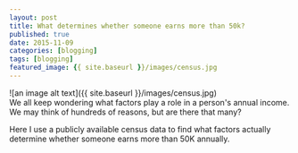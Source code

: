 ```yaml
---
layout: post
title: What determines whether someone earns more than 50k?
published: true
date: 2015-11-09
categories: [blogging]
tags: [blogging]
featured_image: {{ site.baseurl }}/images/census.jpg
---
```

![an image alt text]({{ site.baseurl }}/images/census.jpg)
<br>
We all keep wondering what factors play a role in a person's annual income. We may think of hundreds of reasons, but are there that many?

Here I use a publicly available census data to find what factors actually determine whether someone earns more than 50K annually.

